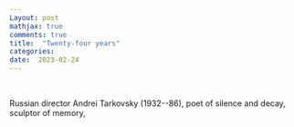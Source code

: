 ```yaml
---
Layout: post
mathjax: true
comments: true
title:  "Twenty-four years"
categories:
date:  2023-02-24
---
```

<br>

<!--https://www.theflorentine.net/2017/09/08/andrei-tarkovsky-famous-expats/-->

Russian director Andrei Tarkovsky (1932--86), poet of silence and
decay, sculptor of memory, 
